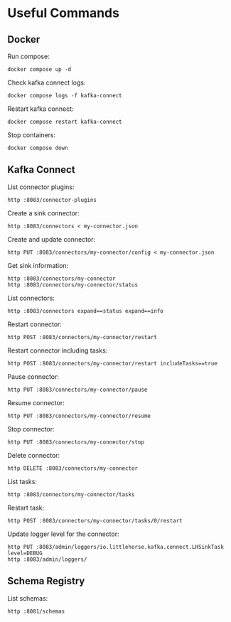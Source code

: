 # Useful Commands

## Docker

Run compose:

```shell
docker compose up -d
```

Check kafka connect logs:

```shell
docker compose logs -f kafka-connect
```

Restart kafka connect:

```shell
docker compose restart kafka-connect
```

Stop containers:

```shell
docker compose down
```

## Kafka Connect

List connector plugins:

```shell
http :8083/connector-plugins
```

Create a sink connector:

```shell
http :8083/connectors < my-connector.json
```

Create and update connector:

```shell
http PUT :8083/connectors/my-connector/config < my-connector.json
```

Get sink information:

```shell
http :8083/connectors/my-connector
http :8083/connectors/my-connector/status
```

List connectors:

```shell
http :8083/connectors expand==status expand==info
```

Restart connector:

```shell
http POST :8083/connectors/my-connector/restart
```

Restart connector including tasks:

```shell
http POST :8083/connectors/my-connector/restart includeTasks==true
```

Pause connector:

```shell
http PUT :8083/connectors/my-connector/pause
```

Resume connector:

```shell
http PUT :8083/connectors/my-connector/resume
```

Stop connector:

```shell
http PUT :8083/connectors/my-connector/stop
```

Delete connector:

```shell
http DELETE :8083/connectors/my-connector
```

List tasks:

```shell
http :8083/connectors/my-connector/tasks
```

Restart task:

```shell
http POST :8083/connectors/my-connector/tasks/0/restart
```

Update logger level for the connector:

```shell
http PUT :8083/admin/loggers/io.littlehorse.kafka.connect.LHSinkTask level=DEBUG
http :8083/admin/loggers/
```

## Schema Registry

List schemas:

```shell
http :8081/schemas
```

